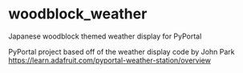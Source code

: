 # woodblock_weather
Japanese woodblock themed weather display for PyPortal

PyPortal project based off of the weather display code by John Park 
https://learn.adafruit.com/pyportal-weather-station/overview
